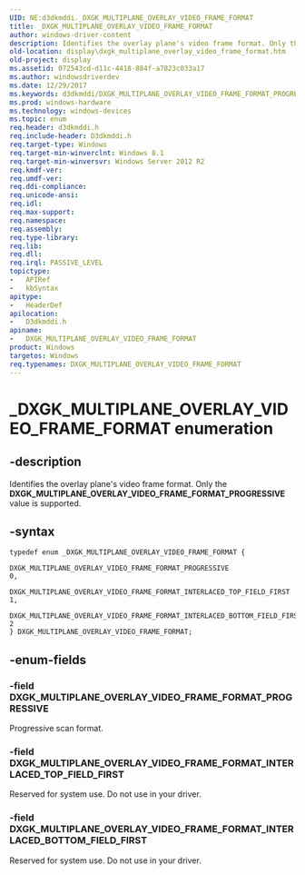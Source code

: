 ```yaml
---
UID: NE:d3dkmddi._DXGK_MULTIPLANE_OVERLAY_VIDEO_FRAME_FORMAT
title: _DXGK_MULTIPLANE_OVERLAY_VIDEO_FRAME_FORMAT
author: windows-driver-content
description: Identifies the overlay plane's video frame format. Only the DXGK_MULTIPLANE_OVERLAY_VIDEO_FRAME_FORMAT_PROGRESSIVE value is supported.
old-location: display\dxgk_multiplane_overlay_video_frame_format.htm
old-project: display
ms.assetid: 072543cd-d11c-4418-884f-a7823c033a17
ms.author: windowsdriverdev
ms.date: 12/29/2017
ms.keywords: d3dkmddi/DXGK_MULTIPLANE_OVERLAY_VIDEO_FRAME_FORMAT_PROGRESSIVE, display.dxgk_multiplane_overlay_video_frame_format, DXGK_MULTIPLANE_OVERLAY_VIDEO_FRAME_FORMAT, d3dkmddi/DXGK_MULTIPLANE_OVERLAY_VIDEO_FRAME_FORMAT_INTERLACED_BOTTOM_FIELD_FIRST, DXGK_MULTIPLANE_OVERLAY_VIDEO_FRAME_FORMAT_INTERLACED_TOP_FIELD_FIRST, d3dkmddi/DXGK_MULTIPLANE_OVERLAY_VIDEO_FRAME_FORMAT_INTERLACED_TOP_FIELD_FIRST, _DXGK_MULTIPLANE_OVERLAY_VIDEO_FRAME_FORMAT, DXGK_MULTIPLANE_OVERLAY_VIDEO_FRAME_FORMAT enumeration [Display Devices], d3dkmddi/DXGK_MULTIPLANE_OVERLAY_VIDEO_FRAME_FORMAT, DXGK_MULTIPLANE_OVERLAY_VIDEO_FRAME_FORMAT_INTERLACED_BOTTOM_FIELD_FIRST, DXGK_MULTIPLANE_OVERLAY_VIDEO_FRAME_FORMAT_PROGRESSIVE
ms.prod: windows-hardware
ms.technology: windows-devices
ms.topic: enum
req.header: d3dkmddi.h
req.include-header: D3dkmddi.h
req.target-type: Windows
req.target-min-winverclnt: Windows 8.1
req.target-min-winversvr: Windows Server 2012 R2
req.kmdf-ver: 
req.umdf-ver: 
req.ddi-compliance: 
req.unicode-ansi: 
req.idl: 
req.max-support: 
req.namespace: 
req.assembly: 
req.type-library: 
req.lib: 
req.dll: 
req.irql: PASSIVE_LEVEL
topictype: 
-	APIRef
-	kbSyntax
apitype: 
-	HeaderDef
apilocation: 
-	D3dkmddi.h
apiname: 
-	DXGK_MULTIPLANE_OVERLAY_VIDEO_FRAME_FORMAT
product: Windows
targetos: Windows
req.typenames: DXGK_MULTIPLANE_OVERLAY_VIDEO_FRAME_FORMAT
---
```


# _DXGK_MULTIPLANE_OVERLAY_VIDEO_FRAME_FORMAT enumeration


## -description


Identifies the overlay plane's video frame format. Only the <b>DXGK_MULTIPLANE_OVERLAY_VIDEO_FRAME_FORMAT_PROGRESSIVE</b> value is supported.


## -syntax


````
typedef enum _DXGK_MULTIPLANE_OVERLAY_VIDEO_FRAME_FORMAT { 
  DXGK_MULTIPLANE_OVERLAY_VIDEO_FRAME_FORMAT_PROGRESSIVE                    = 0,
  DXGK_MULTIPLANE_OVERLAY_VIDEO_FRAME_FORMAT_INTERLACED_TOP_FIELD_FIRST     = 1,
  DXGK_MULTIPLANE_OVERLAY_VIDEO_FRAME_FORMAT_INTERLACED_BOTTOM_FIELD_FIRST  = 2
} DXGK_MULTIPLANE_OVERLAY_VIDEO_FRAME_FORMAT;
````


## -enum-fields




### -field DXGK_MULTIPLANE_OVERLAY_VIDEO_FRAME_FORMAT_PROGRESSIVE

Progressive scan format.


### -field DXGK_MULTIPLANE_OVERLAY_VIDEO_FRAME_FORMAT_INTERLACED_TOP_FIELD_FIRST

Reserved for system use. Do not use in your driver.


### -field DXGK_MULTIPLANE_OVERLAY_VIDEO_FRAME_FORMAT_INTERLACED_BOTTOM_FIELD_FIRST

Reserved for system use. Do not use in your driver.

